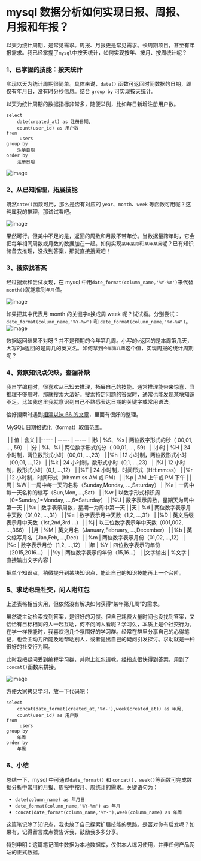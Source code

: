 # mysql 数据分析如何实现日报、周报、月报和年报？

以天为统计周期，是常见需求。周报、月报更是常见需求。长周期项目，甚至有年报需求。我已经掌握了`mysql`中按天统计，如何实现按年、按月、按周统计呢？

### 1、已掌握的技能：按天统计

实现以天为统计周期很简单。具体来说，`date()` 函数可返回时间数据的日期，即仅有年月日，没有时分秒信息。结合 `group by` 可实现按天统计。

以天为统计周期的数据指标非常多，随便举例，比如每日新增注册用户数。

```mysql
select
    date(created_at) as 注册日期,
    count(user_id) as 用户数
from
     users
group by
    注册日期
order by
    注册日期
```
![image](https://user-images.githubusercontent.com/31027645/67449577-34303500-f64d-11e9-949c-776e850dd2d7.png)

### 2、从已知推理，拓展技能

既然`date()`函数可用，那么是否有对应的 `year`、`month`、`week` 等函数可用呢？这纯属我的推理，那试试看吧。

![image](https://user-images.githubusercontent.com/31027645/67449717-a739ab80-f64d-11e9-89d6-0d17c28e76e6.png)

果然可行。但美中不足的是，返回的周数和月数不带年份。当数据量跨年时，它会把每年相同周数或月数的数据加在一起。如何实现`某年某月`和`某年某周`呢？已有知识储备去推理，没找到答案，那就直接搜索吧！

### 3、搜索找答案

经过搜索和尝试发现，在 mysql 中用`date_format(column_name,'%Y-%m')`来代替`month()`就能拿到`年月`值。

![image](https://user-images.githubusercontent.com/31027645/67450105-eb797b80-f64e-11e9-9f76-d24ad15bad75.png)

如果把其中代表月 month 的关键字`m`换成周 week 呢？试试看。分别尝试：
`date_format(column_name,'%Y-%w')` 和 `date_format(column_name,'%Y-%W')`。
![image](https://user-images.githubusercontent.com/31027645/67450200-2a0f3600-f64f-11e9-9a00-ff0e0db82077.png)

数据返回结果不对呀？并不是预期的今年第几周。小写的`w`返回的是本周第几天，大写的`W`返回的是周几的英文名。如何拿到`今年第几周`这个值，实现周报的统计周期呢？

### 4、觉察知识点欠缺，查漏补缺

我自学编程时，很喜欢从已知去推理，拓展自己的技能。通常推理能带来惊喜，当推理不够用时，那就搜索大法好。搜索特定问题的答案时，通常也能发现某块知识不足。比如我这里我就意识到自己不熟悉表达日期的关键字或常用语法。

恰好搜索时遇到[相濡以沫 66 的文章](https://www.cnblogs.com/smileFL/p/8473245.html)，里面有很好的整理。

MySQL 日期格式化（format）取值范围。

 |  | 值 | 含义 |
 |----- | ----- | ----- |
 |秒 | %S、%s | 两位数字形式的秒（ 00,01, ..., 59） |
 |分 | %I、%i | 两位数字形式的分（ 00,01, ..., 59） |
 |小时 | %H | 24 小时制，两位数形式小时（00,01, ...,23） |
 |%h | 12 小时制，两位数形式小时（00,01, ...,12） |
 |%k | 24 小时制，数形式小时（0,1, ...,23） |
 |%l | 12 小时制，数形式小时（0,1, ...,12） |
 |%T | 24 小时制，时间形式（HH:mm:ss） |
 |%r | 12 小时制，时间形式（hh:mm:ss AM 或 PM） |
 |%p | AM 上午或 PM 下午 |
 |周 | %W | 一周中每一天的名称（Sunday,Monday, ...,Saturday） |
 |%a | 一周中每一天名称的缩写（Sun,Mon, ...,Sat） |
 |%w | 以数字形式标识周（0=Sunday,1=Monday, ...,6=Saturday） |
 |%U | 数字表示周数，星期天为周中第一天 |
 |%u | 数字表示周数，星期一为周中第一天 |
 |天 | %d | 两位数字表示月中天数（01,02, ...,31） |
 |%e | 数字表示月中天数（1,2, ...,31） |
 |%D | 英文后缀表示月中天数（1st,2nd,3rd ...） |
 |%j | 以三位数字表示年中天数（001,002, ...,366） |
 |月 | %M | 英文月名（January,February, ...,December） |
 |%b | 英文缩写月名（Jan,Feb, ...,Dec） |
 |%m | 两位数字表示月份（01,02, ...,12） |
 |%c | 数字表示月份（1,2, ...,12） |
 |年 | %Y | 四位数字表示的年份（2015,2016...） |
 |%y | 两位数字表示的年份（15,16...） |
 |文字输出 | %文字 | 直接输出文字内容 |

把单个知识点，稍微提升到某块知识点，能让自己的知识技能再上一个台阶。

### 5、求助也是社交，问人附红包

上述表格相当实用，但依然没有解决如何获得“某年第几周”的需求。

虽然说主动检索找到答案，是很好的习惯。但自己耗费大量时间也没找到答案，又恰恰有目标相同的人一起互助，何不问问人看呢？学习么，本质上是个社交行为。在学一样技能时，我喜欢泡几个氛围好的学习群。经常在群里分享自己的心得笔记，也会主动力所能及地帮助别人，或者提出自己的疑问引发探讨。求助就是一种很好的社交行为啊。

此时我把疑问丢到编程学习群，并附上红包请教。经指点很快得到答案，用到了`concat()`函数来拼接。

![image](https://user-images.githubusercontent.com/31027645/67452605-524e6300-f656-11e9-8728-e52f430b2a62.png)


方便大家拷贝学习，放一下代码吧：
```mysql
select
    concat(date_format(created_at,'%Y-'),week(created_at)) as 年周,
    count(user_id) as 用户数
from
     users
group by
    年周
order by
    年周
```

### 6、小结

总结一下，mysql 中可通过`date_format()` 和 `concat()`，`week()`等函数可完成数据分析中常用的月报、周报中按月、周统计的需求。关键语句为：
- `date(column_name) as 年月日`
- `date_format(column_name,'%Y-%m') as 年月` 
-  `concat(date_format(column_name,'%Y-'),week(column_name) as 年周`

这篇笔记除了知识点，我也放了自己探索扩展技能的思路。是否对你有启发呢？如果有，记得留言或点赞告诉我，鼓励我多多分享。

特别申明：这篇笔记图中数据为本地数据库，仅供本人练习使用，并非任何产品网站的正式数据。
